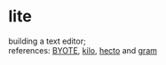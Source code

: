 # lite
building a text editor; <br>
references: <a href="https://viewsourcecode.org/snaptoken/kilo/index.html">BYOTE</a>, <a href="https://viewsourcecode.org/snaptoken/kilo/">kilo</a>, <a href="https://www.flenker.blog/hecto/">hecto</a> and <a href="https://github.com/bingcicle/gram">gram</a>
